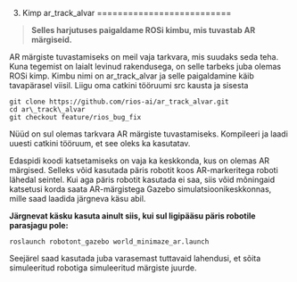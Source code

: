 



 3. Kimp ar\_track\_alvar
==========================











> 
> 
> **Selles harjutuses paigaldame ROSi kimbu, mis tuvastab AR märgiseid.**
> 
> 
> 
> 



AR märgiste tuvastamiseks on meil vaja tarkvara, mis suudaks seda teha. Kuna tegemist on laialt levinud rakendusega, on selle tarbeks juba olemas ROSi kimp. Kimbu nimi on ar\_track\_alvar ja selle paigaldamine käib tavapärasel viisil. Liigu oma catkini tööruumi src kausta ja sisesta




```
git clone https://github.com/rios-ai/ar_track_alvar.git
cd ar\_track\_alvar
git checkout feature/rios_bug_fix
```


 Nüüd on sul olemas tarkvara AR märgiste tuvastamiseks. Kompileeri ja laadi uuesti catkini tööruum, et see oleks ka kasutatav.




 Edaspidi koodi katsetamiseks on vaja ka keskkonda, kus on olemas AR märgised. Selleks võid kasutada päris robotit koos AR-markeritega roboti lähedal seintel. Kui aga päris robotit kasutada ei saa, siis võid mõningaid katsetusi korda saata AR-märgistega Gazebo simulatsioonikeskkonnas, mille saad laadida järgneva käsu abil.




**Järgnevat käsku kasuta ainult siis, kui sul ligipääsu päris robotile parasjagu pole:**




```
roslaunch robotont_gazebo world_minimaze_ar.launch
```


 Seejärel saad kasutada juba varasemast tuttavaid lahendusi, et sõita simuleeritud robotiga simuleeritud märgiste juurde.



 







